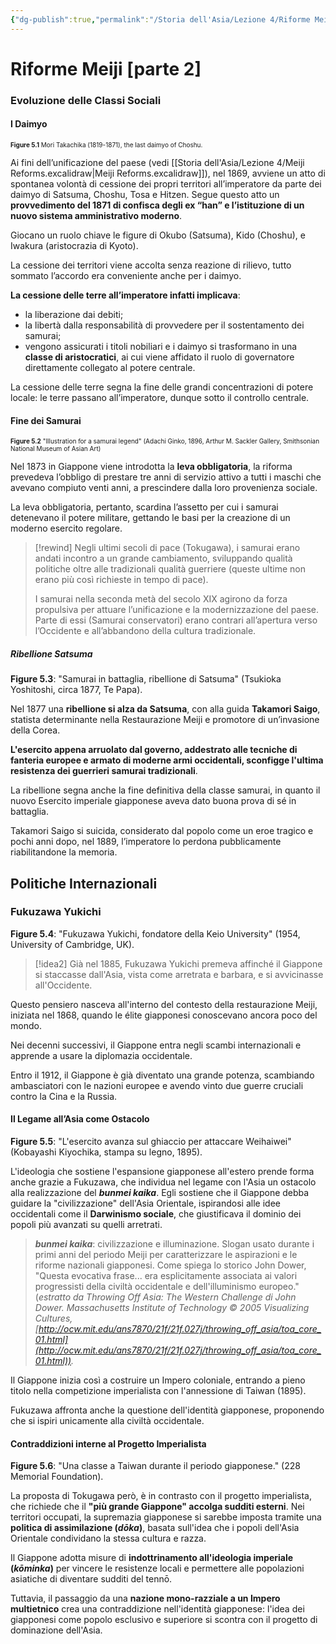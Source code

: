 ```yaml
---
{"dg-publish":true,"permalink":"/Storia dell'Asia/Lezione 4/Riforme Meiji 1 1 1/"}
---
```



# Riforme Meiji [parte 2]

### Evoluzione delle Classi Sociali

#### I Daimyo


<font size=1> <b>Figure 5.1</b> Mori Takachika (1819-1871), the last daimyo of Choshu. </font>

Ai fini dell’unificazione del paese (vedi [[Storia dell'Asia/Lezione 4/Meiji Reforms.excalidraw\|Meiji Reforms.excalidraw]]), nel 1869, avviene un atto di spontanea volontà di cessione dei propri territori all’imperatore da parte dei daimyo di Satsuma, Choshu, Tosa e Hitzen. Segue questo atto un **provvedimento del 1871 di confisca degli ex “han” e l’istituzione di un nuovo sistema amministrativo moderno**.

Giocano un ruolo chiave le figure di Okubo (Satsuma), Kido (Choshu), e Iwakura (aristocrazia di Kyoto).

La cessione dei territori viene accolta senza reazione di rilievo, tutto sommato l’accordo era conveniente anche per i daimyo.

**La cessione delle terre all’imperatore infatti implicava**:
- la liberazione dai debiti;
- la libertà dalla responsabilità di provvedere per il sostentamento dei samurai;
- vengono assicurati i titoli nobiliari e i daimyo si trasformano in una **classe di aristocratici**, ai cui viene affidato il ruolo di governatore direttamente collegato al potere centrale.

La cessione delle terre segna la fine delle grandi concentrazioni di potere locale: le terre passano all’imperatore, dunque sotto il controllo centrale.

#### Fine dei Samurai

<font size=1> <b>Figure 5.2</b> "Illustration for a samurai legend" (Adachi Ginko, 1896, Arthur M. Sackler Gallery, Smithsonian National Museum of Asian Art) </font>


Nel 1873 in Giappone viene introdotta la **leva obbligatoria**, la riforma prevedeva l’obbligo di prestare tre anni di servizio attivo a tutti i maschi che avevano compiuto venti anni, a prescindere dalla loro provenienza sociale.

La leva obbligatoria, pertanto, scardina l’assetto per cui i samurai detenevano il potere militare, gettando le basi per la creazione di un moderno esercito regolare.

>[!rewind]
>Negli ultimi secoli di pace (Tokugawa), i samurai erano andati incontro a un grande cambiamento, sviluppando qualità politiche oltre alle tradizionali qualità guerriere (queste ultime non erano più così richieste in tempo di pace).
>
> I samurai nella seconda metà del secolo XIX agirono da forza propulsiva per attuare l’unificazione e la modernizzazione del paese. Parte di essi (Samurai conservatori) erano contrari all’apertura verso l’Occidente e all’abbandono della cultura tradizionale.

##### Ribellione Satsuma

**Figure 5.3**: "Samurai in battaglia, ribellione di Satsuma" (Tsukioka Yoshitoshi, circa 1877, Te Papa).

Nel 1877 una **ribellione si alza da Satsuma**, con alla guida **Takamori Saigo**, statista determinante nella Restaurazione Meiji e promotore di un’invasione della Corea.

**L'esercito appena arruolato dal governo, addestrato alle tecniche di fanteria europee e armato di moderne armi occidentali, sconfigge l'ultima resistenza dei guerrieri samurai tradizionali**.

La ribellione segna anche la fine definitiva della classe samurai, in quanto il nuovo Esercito imperiale giapponese aveva dato buona prova di sé in battaglia.

Takamori Saigo si suicida, considerato dal popolo come un eroe tragico e pochi anni dopo, nel 1889, l’imperatore lo perdona pubblicamente riabilitandone la memoria.

## Politiche Internazionali

### Fukuzawa Yukichi

**Figure 5.4**: "Fukuzawa Yukichi, fondatore della Keio University" (1954, University of Cambridge, UK).

>[!idea2]
>Già nel 1885, Fukuzawa Yukichi premeva affinché il Giappone si staccasse dall'Asia, vista come arretrata e barbara, e si avvicinasse all'Occidente.

Questo pensiero nasceva all'interno del contesto della restaurazione Meiji, iniziata nel 1868, quando le élite giapponesi conoscevano ancora poco del mondo.

Nei decenni successivi, il Giappone entra negli scambi internazionali e apprende a usare la diplomazia occidentale.

Entro il 1912, il Giappone è già diventato una grande potenza, scambiando ambasciatori con le nazioni europee e avendo vinto due guerre cruciali contro la Cina e la Russia.

#### Il Legame all’Asia come Ostacolo

**Figure 5.5**: "L'esercito avanza sul ghiaccio per attaccare Weihaiwei" (Kobayashi Kiyochika, stampa su legno, 1895).

L'ideologia che sostiene l'espansione giapponese all'estero prende forma anche grazie a Fukuzawa, che individua nel legame con l'Asia un ostacolo alla realizzazione del ***bunmei kaika***. Egli sostiene che il Giappone debba guidare la "civilizzazione" dell'Asia Orientale, ispirandosi alle idee occidentali come il **Darwinismo sociale**, che giustificava il dominio dei popoli più avanzati su quelli arretrati.

> ***bunmei kaika***:  civilizzazione e illuminazione. Slogan usato durante i primi anni del periodo Meiji per caratterizzare le aspirazioni e le riforme nazionali giapponesi. Come spiega lo storico John Dower, "Questa evocativa frase... era esplicitamente associata ai valori progressisti della civiltà occidentale e dell'illuminismo europeo." (*estratto da Throwing Off Asia: The Western Challenge di John Dower. Massachusetts Institute of Technology © 2005 Visualizing Cultures, [http://ocw.mit.edu/ans7870/21f/21f.027j/throwing_off_asia/toa_core_01.html](http://ocw.mit.edu/ans7870/21f/21f.027j/throwing_off_asia/toa_core_01.html)).*

Il Giappone inizia così a costruire un Impero coloniale, entrando a pieno titolo nella competizione imperialista con l'annessione di Taiwan (1895).

Fukuzawa affronta anche la questione dell'identità giapponese, proponendo che si ispiri unicamente alla civiltà occidentale.

#### Contraddizioni interne al Progetto Imperialista

**Figure 5.6**: "Una classe a Taiwan durante il periodo giapponese." (228 Memorial Foundation).

La proposta di Tokugawa però, è in contrasto con il progetto imperialista, che richiede che il **"più grande Giappone" accolga sudditi esterni**. Nei territori occupati, la supremazia giapponese si sarebbe imposta tramite una **politica di assimilazione (*dōka*)**, basata sull'idea che i popoli dell'Asia Orientale condividano la stessa cultura e razza.

Il Giappone adotta misure di **indottrinamento all'ideologia imperiale (*kōminka*)** per vincere le resistenze locali e permettere alle popolazioni asiatiche di diventare sudditi del tennō.

Tuttavia, il passaggio da una **nazione mono-razziale a un Impero multietnico** crea una contraddizione nell'identità giapponese: l'idea dei giapponesi come popolo esclusivo e superiore si scontra con il progetto di dominazione dell'Asia.

